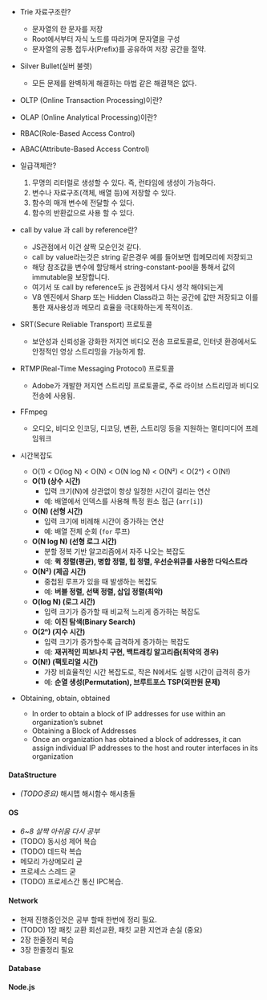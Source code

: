 
- Trie 자료구조란?
	- 문자열의 한 문자를 저장
	- Root에서부터 자식 노드를 따라가며 문자열을 구성
	- 문자열의 공통 접두사(Prefix)를 공유하여 저장 공간을 절약.
- Silver Bullet(실버 불렛)
	- 모든 문제를 완벽하게 해결하는 마법 같은 해결책은 없다.

- OLTP (Online Transaction Processing)이란?
- OLAP (Online Analytical Processing)이란?
- RBAC(Role-Based Access Control)
- ABAC(Attribute-Based Access Control)

- 일급객체란?
	1. 무명의 리터럴로 생성할 수 있다. 즉, 런타임에 생성이 가능하다.
	2. 변수나 자료구조(객체, 배열 등)에 저장할 수 있다.
	3. 함수의 매개 변수에 전달할 수 있다.
	4. 함수의 반환값으로 사용 할 수 있다.
- call by value 과 call by reference란?
	- JS관점에서 이건 살짝 모순인것 같다.
	- call by value라는것은 string 같은경우 예를 들어보면 힙메모리에 저장되고
	- 해당 참조값을 변수에 할당해서 string-constant-pool을 통해서 값의 immutable을 보장합니다.
	- 여기서 또 call by reference도 js 관점에서 다시 생각 해야되는게
	- V8 엔진에서 Sharp 또는 Hidden Class라고 하는 공간에 값만 저장되고 이를 통한 재사용성과 메모리 효율을 극대화하는게 목적이죠.

- SRT(Secure Reliable Transport) 프로토콜
	- 보안성과 신뢰성을 강화한 저지연 비디오 전송 프로토콜로, 인터넷 환경에서도 안정적인 영상 스트리밍을 가능하게 함.
- RTMP(Real-Time Messaging Protocol) 프로토콜
	- Adobe가 개발한 저지연 스트리밍 프로토콜로, 주로 라이브 스트리밍과 비디오 전송에 사용됨.
- FFmpeg
	- 오디오, 비디오 인코딩, 디코딩, 변환, 스트리밍 등을 지원하는 멀티미디어 프레임워크

- 시간복잡도
	- O(1) < O(log N) < O(N) < O(N log N) < O(N²) < O(2ⁿ) < O(N!)
	- **O(1) (상수 시간)**
	    - 입력 크기(N)에 상관없이 항상 일정한 시간이 걸리는 연산
	    - 예: 배열에서 인덱스를 사용해 특정 원소 접근 (`arr[i]`)
	- **O(N) (선형 시간)**
	    - 입력 크기에 비례해 시간이 증가하는 연산
	    - 예: 배열 전체 순회 (`for` 루프)
	- **O(N log N) (선형 로그 시간)**
	    - 분할 정복 기반 알고리즘에서 자주 나오는 복잡도
	    - 예: **퀵 정렬(평균), 병합 정렬, 힙 정렬, 우선순위큐를 사용한 다익스트라** 
	- **O(N²) (제곱 시간)**
	    - 중첩된 루프가 있을 때 발생하는 복잡도
	    - 예: **버블 정렬, 선택 정렬, 삽입 정렬(최악)**
	- **O(log N) (로그 시간)**
	    - 입력 크기가 증가할 때 비교적 느리게 증가하는 복잡도
	    - 예: **이진 탐색(Binary Search)**
	- **O(2ⁿ) (지수 시간)**
	    - 입력 크기가 증가할수록 급격하게 증가하는 복잡도
	    - 예: **재귀적인 피보나치 구현, 백트래킹 알고리즘(최악의 경우)**
	- **O(N!) (팩토리얼 시간)**
	    - 가장 비효율적인 시간 복잡도로, 작은 N에서도 실행 시간이 급격히 증가
	    - 예: **순열 생성(Permutation), 브루트포스 TSP(외판원 문제)**

- Obtaining, obtain, obtained
	- In order to obtain a block of IP addresses for use within an organization’s subnet
	- Obtaining a Block of Addresses
	- Once an organization has obtained a block of addresses, it can assign individual IP addresses to the host and router interfaces in its organization

#### DataStructure
- *(TODO중요)* 해시맵 해시함수 해시충돌 

#### OS
- *6~8 살짝 아쉬움 다시 공부*  
- (TODO) 동시성 제어 복습
- (TODO) 데드락 복습
- 메모리 가상메모리 굳
- 프로세스 스레드 굳
- (TODO) 프로세스간 통신 IPC복습.

#### Network
- 현재 진행중인것은 공부 할때 한번에 정리 필요.
- (TODO) 1장 패킷 교환 회선교환, 패킷 교환 지연과 손실 (중요)
- 2장 한줄정리 복습
- 3장 한줄정리 필요

#### Database

#### Node.js
